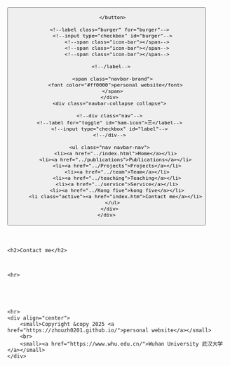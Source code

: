 <!--DOCTYPE html-->
<html>
<head>
  <meta charset="utf-8">
  <meta name="author" content="personal website">
  <meta name="viewport" content="width=device-width, initial-scale=1.0">
  <link href="https://apps.bdimg.com/libs/bootstrap/3.3.4/css/bootstrap.min.css" rel="stylesheet" />
  
 
  <title>zhouzhonghong - Wuhan University</title>
  
  <link href="../static/bootstrap/css/bootstrap.css" rel="stylesheet" />
  <link href="../static/xin.css" rel="stylesheet" />

</head>  

<body>
  <nav class="navbar navbar-inverse navbar-fixed-top">
    <div class="container">
      <div class="navbar-header">
        <button type="button" class="navbar-toggle" data-toggle="collapse" data-target=".navbar-collapse">
          <span class="icon-bar"></span>
          <span class="icon-bar"></span>
          <span class="icon-bar"></span>
       
        </button>

      <!--label class="burger" for="burger"-->
        <!--input type="checkbox" id="burger"-->
           <!--span class="icon-bar"></span-->
           <!--span class="icon-bar"></span-->
           <!--span class="icon-bar"></span-->
       
       <!--/label-->
       
        <span class="navbar-brand">
          <font color="#ff0000">personal website</font>
        </span>
      </div>
      <div class="navbar-collapse collapse">

      <!--div class="nav"-->
      <!--label for="toggle" id="ham-icon">三</label-->
      <!--input type="checkbox" id="label"-->
      <!--/div-->

      <ul class="nav navbar-nav">
          <li><a href="../index.html">Home</a></li>
          <li><a href="../publications">Publications</a></li>
           <li><a href="../Projects">Projects</a></li>
           <li><a href="../team">Team</a></li>
           <li><a href="../teaching">Teaching</a></li>
           <li><a href="../service">Service</a></li>
           <li><a href="../Kong five">kong five</a></li>
          <li class="active"><a href="index.htm">Contact me</a></li>
        </ul>
      </div>
    </div>
  </nav>
<!--/body-->
  <div class="container" style="margin-top: 50px;">

    <h2>Contact me</h2>
    
      

    <hr>

    
    
    

    <hr>
    <div align="center">
        <small>Copyright &copy 2025 <a href="https://zhouzh0201.github.io/">personal website</a></small>
        <br>
        <small><a href="https://www.whu.edu.cn/">Wuhan University 武汉大学</a></small>
    </div>
  </div>

  <script src="../static/jquery.js"></script>
  <script src="../static/bootstrap/js/bootstrap.js"></script>
</body>
<!-- <div align="center">
  <small>
      
  </small>
</div> -->

</html>
